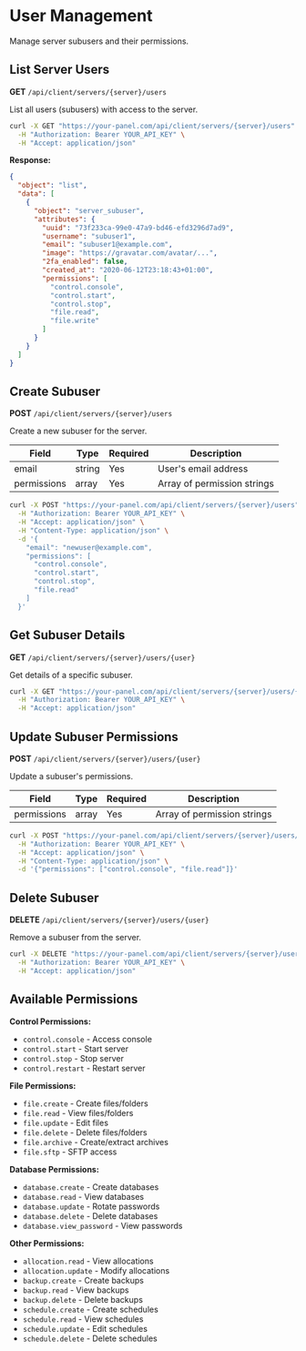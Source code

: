 # User Management

Manage server subusers and their permissions.

## List Server Users

**GET** `/api/client/servers/{server}/users`

List all users (subusers) with access to the server.

```bash
curl -X GET "https://your-panel.com/api/client/servers/{server}/users" \
  -H "Authorization: Bearer YOUR_API_KEY" \
  -H "Accept: application/json"
```

**Response:**
```json
{
  "object": "list",
  "data": [
    {
      "object": "server_subuser",
      "attributes": {
        "uuid": "73f233ca-99e0-47a9-bd46-efd3296d7ad9",
        "username": "subuser1",
        "email": "subuser1@example.com",
        "image": "https://gravatar.com/avatar/...",
        "2fa_enabled": false,
        "created_at": "2020-06-12T23:18:43+01:00",
        "permissions": [
          "control.console",
          "control.start",
          "control.stop",
          "file.read",
          "file.write"
        ]
      }
    }
  ]
}
```

## Create Subuser

**POST** `/api/client/servers/{server}/users`

Create a new subuser for the server.

| Field | Type | Required | Description |
|-------|------|----------|-------------|
| email | string | Yes | User's email address |
| permissions | array | Yes | Array of permission strings |

```bash
curl -X POST "https://your-panel.com/api/client/servers/{server}/users" \
  -H "Authorization: Bearer YOUR_API_KEY" \
  -H "Accept: application/json" \
  -H "Content-Type: application/json" \
  -d '{
    "email": "newuser@example.com",
    "permissions": [
      "control.console",
      "control.start",
      "control.stop",
      "file.read"
    ]
  }'
```

## Get Subuser Details

**GET** `/api/client/servers/{server}/users/{user}`

Get details of a specific subuser.

```bash
curl -X GET "https://your-panel.com/api/client/servers/{server}/users/{user}" \
  -H "Authorization: Bearer YOUR_API_KEY" \
  -H "Accept: application/json"
```

## Update Subuser Permissions

**POST** `/api/client/servers/{server}/users/{user}`

Update a subuser's permissions.

| Field | Type | Required | Description |
|-------|------|----------|-------------|
| permissions | array | Yes | Array of permission strings |

```bash
curl -X POST "https://your-panel.com/api/client/servers/{server}/users/{user}" \
  -H "Authorization: Bearer YOUR_API_KEY" \
  -H "Accept: application/json" \
  -H "Content-Type: application/json" \
  -d '{"permissions": ["control.console", "file.read"]}'
```

## Delete Subuser

**DELETE** `/api/client/servers/{server}/users/{user}`

Remove a subuser from the server.

```bash
curl -X DELETE "https://your-panel.com/api/client/servers/{server}/users/{user}" \
  -H "Authorization: Bearer YOUR_API_KEY" \
  -H "Accept: application/json"
```

## Available Permissions

**Control Permissions:**
- `control.console` - Access console
- `control.start` - Start server
- `control.stop` - Stop server  
- `control.restart` - Restart server

**File Permissions:**
- `file.create` - Create files/folders
- `file.read` - View files/folders
- `file.update` - Edit files
- `file.delete` - Delete files/folders
- `file.archive` - Create/extract archives
- `file.sftp` - SFTP access

**Database Permissions:**
- `database.create` - Create databases
- `database.read` - View databases
- `database.update` - Rotate passwords
- `database.delete` - Delete databases
- `database.view_password` - View passwords

**Other Permissions:**
- `allocation.read` - View allocations
- `allocation.update` - Modify allocations
- `backup.create` - Create backups
- `backup.read` - View backups
- `backup.delete` - Delete backups
- `schedule.create` - Create schedules
- `schedule.read` - View schedules
- `schedule.update` - Edit schedules
- `schedule.delete` - Delete schedules 